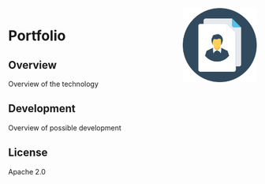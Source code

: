 
<img src='icon.png' align='right' width='150' height='150' />

# Portfolio

## Overview

Overview of the technology

## Development

Overview of possible development

## License

Apache 2.0